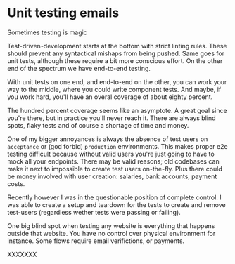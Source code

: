 <!--
  date: 9999-99-99
  modified: 9999-99-99
  slug:tdd
  type: post
  excerpt: How
  categories: code
  tags: 
  header: ian-talmacs-AUlaz_3SLDg-unsplash.jpg
  headerColofon: image by [Ian Talmacs](https://unsplash.com/@iantalmacs)
  headerClassName: no-blur darken
--> 

# Unit testing emails

Sometimes testing is magic

Test-driven-development starts at the bottom with strict linting rules. These should prevent any syntactical mishaps from being pushed. Same goes for unit tests, although these require a bit more conscious effort. On the other end of the spectrum we have end-to-end testing.

With unit tests on one end, and end-to-end on the other, you can work your way to the middle, where you could write component tests. And maybe, if you work hard, you'll have an overal coverage of about eighty percent.

The hundred percent coverage seems like an asymptote. A great goal since you're there, but in practice you'll never reach it. 
There are always blind spots, flaky tests and of course a shortage of time and money.

One of my bigger annoyances is always the absence of test users on  `acceptance` or (god forbid) `production` environments. This makes proper e2e testing difficult because without valid users you're just going to have to mock all your endpoints.
There may be valid reasons; old codebases can make it next to impossible to create test users on-the-fly. Plus there could be money involved with user creation: salaries, bank accounts, payment costs.

Recently however I was in the questionable position of complete control. I was able to create a setup and teardown for the tests to create and remove test-users (regardless wether tests were passing or failing).

One big blind spot when testing any website is everything that happens outside that website. You have no control over physical environment for instance. Some flows require email verifictions, or payments.

XXXXXXX
